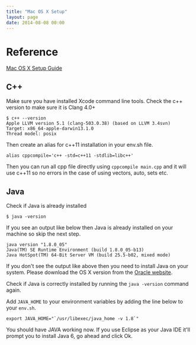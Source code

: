 ```yaml
---
title: "Mac OS X Setup"
layout: page
date: 2014-08-08 00:00
---
```


# Reference #

[Mac OS X Setup Guide](http://www.sourabhbajaj.com/mac-setup)

## C++ ##
Make sure you have installed Xcode command line tools. Check the c++ version to make sure it is Clang 4.0+

```
$ c++ --version
Apple LLVM version 5.1 (clang-503.0.38) (based on LLVM 3.4svn)
Target: x86_64-apple-darwin13.1.0
Thread model: posix
```

Then create an alias for c++11 installation in your env.sh file.

```
alias cppcompile='c++ -std=c++11 -stdlib=libc++'
```

Then you can run all cpp file directly using `cppcompile main.cpp` and it will use c++11 so no errors in the case of using vectors, auto, sets etc.

## Java ##
Check if Java is already installed

```
$ java -version
```

If you see an output like below then Java is already installed on your machine so skip the next step.

```
java version "1.8.0_05"
Java(TM) SE Runtime Environment (build 1.8.0_05-b13)
Java HotSpot(TM) 64-Bit Server VM (build 25.5-b02, mixed mode)
```

If you don't see the output like above then you need to install Java on your system. Please download the OS X version from the [Oracle website](http://www.oracle.com/technetwork/java/javase/downloads/).

Check if Java is correctly installed by running the `java -version` command again.

Add `JAVA_HOME` to your environment variables by adding the line below to your `env.sh`.

```
export JAVA_HOME="`/usr/libexec/java_home -v 1.8`"
```

You should have JAVA working now. If you use Eclipse as your Java IDE it'll prompt you to install Java 6, go ahead and click Ok.